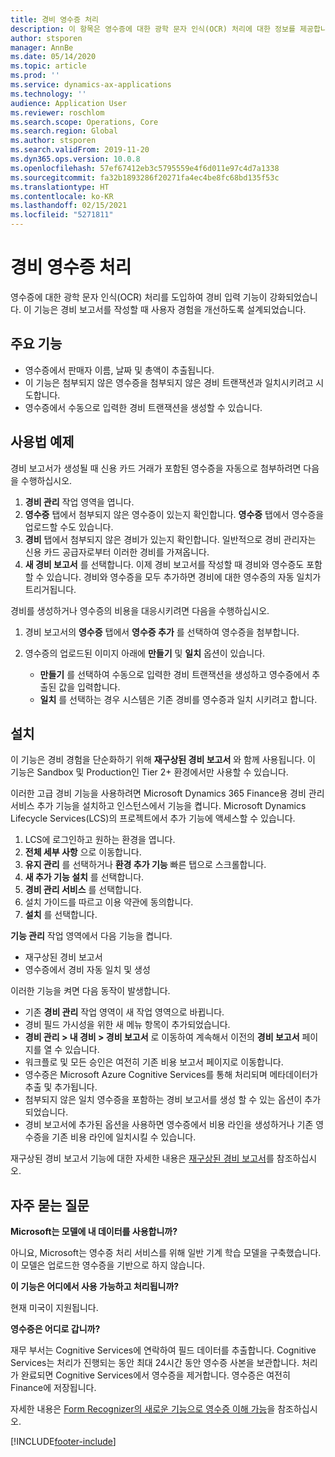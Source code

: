 ```yaml
---
title: 경비 영수증 처리
description: 이 항목은 영수증에 대한 광학 문자 인식(OCR) 처리에 대한 정보를 제공합니다. 이 기능은 Microsoft Dynamics 365 Finance에서 경비 보고서를 작성할 때 사용자 경험을 개선하도록 설계되었습니다.
author: stsporen
manager: AnnBe
ms.date: 05/14/2020
ms.topic: article
ms.prod: ''
ms.service: dynamics-ax-applications
ms.technology: ''
audience: Application User
ms.reviewer: roschlom
ms.search.scope: Operations, Core
ms.search.region: Global
ms.author: stsporen
ms.search.validFrom: 2019-11-20
ms.dyn365.ops.version: 10.0.8
ms.openlocfilehash: 57ef67412eb3c5795559e4f6d011e97c4d7a1338
ms.sourcegitcommit: fa32b1893286f20271fa4ec4be8fc68bd135f53c
ms.translationtype: HT
ms.contentlocale: ko-KR
ms.lasthandoff: 02/15/2021
ms.locfileid: "5271811"
---
```

# <a name="expense-receipt-processing"></a>경비 영수증 처리

영수증에 대한 광학 문자 인식(OCR) 처리를 도입하여 경비 입력 기능이 강화되었습니다. 이 기능은 경비 보고서를 작성할 때 사용자 경험을 개선하도록 설계되었습니다.

## <a name="key-features"></a>주요 기능

- 영수증에서 판매자 이름, 날짜 및 총액이 추출됩니다.
- 이 기능은 첨부되지 않은 영수증을 첨부되지 않은 경비 트랜잭션과 일치시키려고 시도합니다.
- 영수증에서 수동으로 입력한 경비 트랜잭션을 생성할 수 있습니다.

## <a name="usage-examples"></a>사용법 예제

경비 보고서가 생성될 때 신용 카드 거래가 포함된 영수증을 자동으로 첨부하려면 다음을 수행하십시오.

  1. **경비 관리** 작업 영역을 엽니다.
  2. **영수증** 탭에서 첨부되지 않은 영수증이 있는지 확인합니다. **영수증** 탭에서 영수증을 업로드할 수도 있습니다.
  3. **경비** 탭에서 첨부되지 않은 경비가 있는지 확인합니다. 일반적으로 경비 관리자는 신용 카드 공급자로부터 이러한 경비를 가져옵니다.
  4. **새 경비 보고서** 를 선택합니다. 이제 경비 보고서를 작성할 때 경비와 영수증도 포함할 수 있습니다. 경비와 영수증을 모두 추가하면 경비에 대한 영수증의 자동 일치가 트리거됩니다.

경비를 생성하거나 영수증의 비용을 대응시키려면 다음을 수행하십시오.

  1. 경비 보고서의 **영수증** 탭에서 **영수증 추가** 를 선택하여 영수증을 첨부합니다.
  2. 영수증의 업로드된 이미지 아래에 **만들기** 및 **일치** 옵션이 있습니다.

      - **만들기** 를 선택하여 수동으로 입력한 경비 트랜잭션을 생성하고 영수증에서 추출된 값을 입력합니다.
      - **일치** 를 선택하는 경우 시스템은 기존 경비를 영수증과 일치 시키려고 합니다.

## <a name="installation"></a>설치

이 기능은 경비 경험을 단순화하기 위해 **재구상된 경비 보고서** 와 함께 사용됩니다. 이 기능은 Sandbox 및 Production인 Tier 2+ 환경에서만 사용할 수 있습니다.

이러한 고급 경비 기능을 사용하려면 Microsoft Dynamics 365 Finance용 경비 관리 서비스 추가 기능을 설치하고 인스턴스에서 기능을 켭니다. Microsoft Dynamics Lifecycle Services(LCS)의 프로젝트에서 추가 기능에 액세스할 수 있습니다.

1. LCS에 로그인하고 원하는 환경을 엽니다.
2. **전체 세부 사항** 으로 이동합니다.
3. **유지 관리** 를 선택하거나 **환경 추가 기능** 빠른 탭으로 스크롤합니다.
4. **새 추가 기능 설치** 를 선택합니다.
5. **경비 관리 서비스** 를 선택합니다.
6. 설치 가이드를 따르고 이용 약관에 동의합니다.
7. **설치** 를 선택합니다.

**기능 관리** 작업 영역에서 다음 기능을 켭니다.

- 재구상된 경비 보고서
- 영수증에서 경비 자동 일치 및 생성

이러한 기능을 켜면 다음 동작이 발생합니다.

- 기존 **경비 관리** 작업 영역이 새 작업 영역으로 바뀝니다.
- 경비 필드 가시성을 위한 새 메뉴 항목이 추가되었습니다.
- **경비 관리 > 내 경비 > 경비 보고서** 로 이동하여 계속해서 이전의 **경비 보고서** 페이지를 열 수 있습니다.
- 워크플로 및 모든 승인은 여전히 기존 비용 보고서 페이지로 이동합니다.
- 영수증은 Microsoft Azure Cognitive Services를 통해 처리되며 메타데이터가 추출 및 추가됩니다.
- 첨부되지 않은 일치 영수증을 포함하는 경비 보고서를 생성 할 수 있는 옵션이 추가되었습니다.
- 경비 보고서에 추가된 옵션을 사용하면 영수증에서 비용 라인을 생성하거나 기존 영수증을 기존 비용 라인에 일치시킬 수 있습니다.

재구상된 경비 보고서 기능에 대한 자세한 내용은 [재구상된 경비 보고서](ExpenseWorkspaceNew.md)를 참조하십시오.

## <a name="frequently-asked-questions"></a>자주 묻는 질문

**Microsoft는 모델에 내 데이터를 사용합니까?**

아니요, Microsoft는 영수증 처리 서비스를 위해 일반 기계 학습 모델을 구축했습니다. 이 모델은 업로드한 영수증을 기반으로 하지 않습니다.

**이 기능은 어디에서 사용 가능하고 처리됩니까?**

현재 미국이 지원됩니다.

**영수증은 어디로 갑니까?**

재무 부서는 Cognitive Services에 연락하여 필드 데이터를 추출합니다. Cognitive Services는 처리가 진행되는 동안 최대 24시간 동안 영수증 사본을 보관합니다. 처리가 완료되면 Cognitive Services에서 영수증을 제거합니다. 영수증은 여전히 Finance에 저장됩니다.

자세한 내용은 [Form Recognizer의 새로운 기능으로 영수증 이해 가능](https://azure.microsoft.com/blog/enable-receipt-understanding-with-form-recognizer-s-new-capability/)을 참조하십시오.


[!INCLUDE[footer-include](../includes/footer-banner.md)]